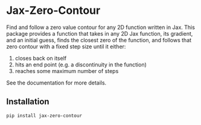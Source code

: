 # Jax-Zero-Contour

Find and follow a zero value contour for any 2D function written in Jax.  This package provides a function that takes in any 2D Jax function, its gradient, and an initial guess, finds the closest zero of the function, and follows that zero contour with a fixed step size until it either:

1. closes back on itself
2. hits an end point (e.g. a discontinuity in the function)
3. reaches some maximum number of steps

See the documentation for more details.

## Installation

```bash
pip install jax-zero-contour
```

